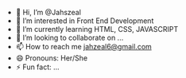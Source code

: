 - 👋 Hi, I’m @Jahszeal
- 👀 I’m interested in Front End Development
- 🌱 I’m currently learning HTML, CSS, JAVASCRIPT
- 💞️ I’m looking to collaborate on ...
- 📫 How to reach me jahzeal6@gmail.com
- 😄 Pronouns: Her/She
- ⚡ Fun fact: ...

<!---
Jahszeal/Jahszeal is a ✨ special ✨ repository because its `README.md` (this file) appears on your GitHub profile.
You can click the Preview link to take a look at your changes.
--->
